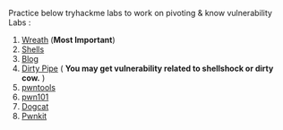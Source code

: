Practice below tryhackme labs to work on pivoting & know vulnerability Labs :

1. [Wreath](https://tryhackme.com/room/wreath) (**Most Important**)
2. [Shells](https://tryhackme.com/room/introtoshells)
3. [Blog](https://tryhackme.com/room/blog)
4. [Dirty Pipe](https://tryhackme.com/room/dirtypipe) ( **You may get vulnerability related to shellshock or dirty cow.** )
5. [pwntools](https://tryhackme.com/room/introtopwntools)
6. [pwn101](https://tryhackme.com/room/pwn101)
7. [Dogcat](https://tryhackme.com/room/dogcat)
8. [Pwnkit](https://tryhackme.com/room/pwnkit)
